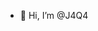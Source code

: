 - 👋 Hi, I’m @J4Q4

<!---
J4Q4/J4Q4 is a ✨ special ✨ repository because its `README.md` (this file) appears on your GitHub profile.
You can click the Preview link to take a look at your changes.
--->
